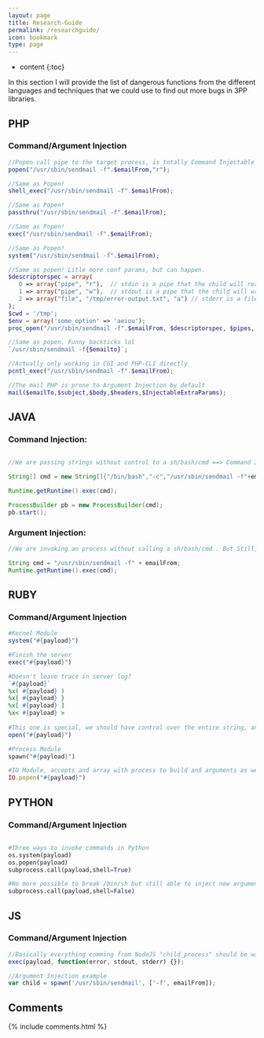 ```yaml
---
layout: page
title: Research-Guide
permalink: /researchguide/
icon: bookmark
type: page
---
```


* content
{:toc}

In this section I will provide the list of dangerous functions from the different languages and techniques that we could use to find out more bugs in 3PP libraries.


## PHP  

### Command/Argument Injection

```php
//Popen call pipe to the target process, is totally Command Injectable
popen("/usr/sbin/sendmail -f".$emailFrom,"r");

//Same as Popen!
shell_exec("/usr/sbin/sendmail -f".$emailFrom);

//Same as Popen!
passthru("/usr/sbin/sendmail -f".$emailFrom);

//Same as Popen!
exec("/usr/sbin/sendmail -f".$emailFrom);

//Same as Popen!
system("/usr/sbin/sendmail -f".$emailFrom);

//Same as popen! Litle more conf params, but can happen.
$descriptorspec = array(
   0 => array("pipe", "r"),  // stdin is a pipe that the child will read from
   1 => array("pipe", "w"),  // stdout is a pipe that the child will write to
   2 => array("file", "/tmp/error-output.txt", "a") // stderr is a file to write to
);
$cwd = '/tmp';
$env = array('some_option' => 'aeiou');
proc_open("/usr/sbin/sendmail -f".$emailFrom, $descriptorspec, $pipes, $cwd, $env);

//Same as popen. Funny backticks lol
`/usr/sbin/sendmail -f{$emailto}`;

//Actually only working in CGI and PHP-CLI directly
pcntl_exec("/usr/sbin/sendmail -f".$emailFrom);

//The mail PHP is prone to Argument Injection by default 
mail($emailTo,$subject,$body,$headers,$InjectableExtraParams);
```

## JAVA

### Command Injection:

```java

//We are passing strings without control to a sh/bash/cmd ==> Command Injection

String[] cmd = new String[]{"/bin/bash","-c","/usr/sbin/sendmail -f"+emailFrom};

Runtime.getRuntime().exec(cmd);

ProcessBuilder pb = new ProcessBuilder(cmd);
pb.start();

```

### Argument Injection:

```java
//We are invoking an process without calling a sh/bash/cmd . But Still, thanks to Runtime.java tokenizer, we are able to inject extra arguments to target process.

String cmd = "/usr/sbin/sendmail -f" + emailFrom;
Runtime.getRuntime().exec(cmd);
```


## RUBY

### Command/Argument Injection


```ruby
#Kernel Module
system("#{payload}")

#Finish the server
exec("#{payload}")

#Doesn't leave trace in server log?
`#{payload}`
%x( #{payload} )
%x{ #{payload} }
%x[ #{payload} ]
%x< #{payload} >
			
#This one is special, we should have control over the entire string, and start with "|" plus commands
open("#{payload}")

#Process Module
spawn("#{payload}")

#IO Module, accepts and array with process to build and arguments as well
IO.popen("#{payload}")
```

## PYTHON

### Command/Argument Injection


```python

#Three ways to invoke commands in Python
os.system(payload)
os.popen(payload)
subprocess.call(payload,shell=True)

#No more possible to break /bin/sh but still able to inject new arguments to target process 
subprocess.call(payload,shell=False)

```

## JS

### Command/Argument Injection

```javascript
//Basically everything comming from NodeJS "child_process" should be watched
exec(payload, function(error, stdout, stderr) {});

//Argument Injection example
var child = spawn('/usr/sbin/sendmail', ['-f', emailFrom]);
```



## Comments

{% include comments.html %}
